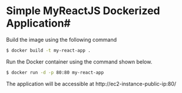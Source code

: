 # Simple MyReactJS Dockerized Application#

Build the image using the following command

```bash
$ docker build -t my-react-app .
```

Run the Docker container using the command shown below.

```bash
$ docker run -d -p 80:80 my-react-app
```

The application will be accessible at http://ec2-instance-public-ip:80/

